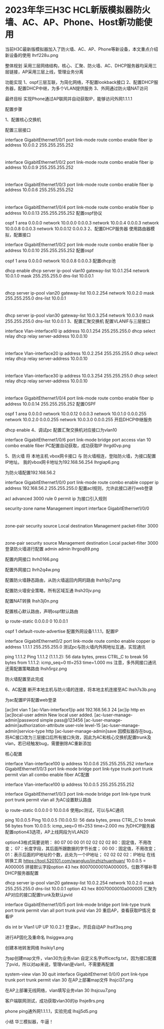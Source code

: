 # 2023年华三H3C HCL新版模拟器防火墙、AC、AP、Phone、Host新功能使用

当前H3C最新版模拟器加入了防火墙、AC、AP、Phone等新设备，本文重点介绍新设备的使用
lhrf228u.png

整体规划
采用三层网络结构，核心、汇聚、防火墙、AC、DHCP服务器均采用三层链接，AP采用三层上线，管理业务分离

功能实现
1、ospf三层互联，为简化网络，不配置lookback接口
2、配置DHCP服务器，配置DHCP中继，为多个VLAN提供服务
3、外网通过防火墙NAT访问

最终目标
实现Phone通过AP联网并自动获取IP，能够访问外网1.1.1.1

配置步骤

1、配置核心交换机

配置三层接口

interface GigabitEthernet1/0/1
 port link-mode route
 combo enable fiber
 ip address 10.0.0.2 255.255.255.252
#
interface GigabitEthernet1/0/2
 port link-mode route
 combo enable fiber
 ip address 10.0.0.9 255.255.255.252
#
interface GigabitEthernet1/0/3
 port link-mode route
 combo enable fiber
 ip address 10.0.0.6 255.255.255.252
#
interface GigabitEthernet1/0/4
 port link-mode route
 combo enable fiber
 ip address 10.0.0.13 255.255.255.252
配置ospf协议

 ospf 1
 area 0.0.0.0
  network 10.0.0.0 0.0.0.3
  network 10.0.0.4 0.0.0.3
  network 10.0.0.8 0.0.0.3
  network 10.0.0.12 0.0.0.3
2、配置DHCP服务器
使用路由器模拟，配置接口

interface GigabitEthernet1/0/2
 port link-mode route
 combo enable fiber
 ip address 10.0.0.10 255.255.255.252
配置ospf

ospf 1
 area 0.0.0.0
  network 10.0.0.8 0.0.0.3
配置dhcp池

 dhcp enable
dhcp server ip-pool vlan10
 gateway-list 10.0.1.254
 network 10.0.1.0 mask 255.255.255.0
 dns-list 10.0.0.1
#
dhcp server ip-pool vlan20
 gateway-list 10.0.2.254
 network 10.0.2.0 mask 255.255.255.0
 dns-list 10.0.0.1
#
dhcp server ip-pool vlan30
 gateway-list 10.0.3.254
 network 10.0.3.0 mask 255.255.255.0
 dns-list 10.0.0.1
3、配置汇聚交换机
配置VLANIF与三层接口

interface Vlan-interface10
 ip address 10.0.1.254 255.255.255.0
 dhcp select relay
 dhcp relay server-address 10.0.0.10
#
interface Vlan-interface20
 ip address 10.0.2.254 255.255.255.0
 dhcp select relay
 dhcp relay server-address 10.0.0.10
#
interface Vlan-interface30
 ip address 10.0.3.254 255.255.255.0
 dhcp select relay
 dhcp relay server-address 10.0.0.10

#
interface GigabitEthernet1/0/4
 port link-mode route
 combo enable fiber
 ip address 10.0.0.14 255.255.255.252
配置OSPF

 ospf 1
 area 0.0.0.0
  network 10.0.0.12 0.0.0.3
  network 10.0.1.0 0.0.0.255
  network 10.0.2.0 0.0.0.255
  network 10.0.3.0 0.0.0.255
开启DHCP中继服务

 dhcp enable
4、调试pc
配置汇聚交换机对应接口为vlan10

interface GigabitEthernet1/0/6
 port link-mode bridge
 port access vlan 10
 combo enable fiber
PC配置自动获取，成功获取IP
lhrgd0vp.png

5、防火墙
将 本地主机 vbox网卡接口 与 防火墙相连，登陆防火墙，为接口配置IP地址。
我的vbox网卡地址为192.168.56.254
lhrgiap6.png

为防火墙配置192.168.56.2

interface GigabitEthernet1/0/0
 port link-mode route
 combo enable copper
 ip address 192.168.56.2 255.255.255.0
配置acl规则，允许此接口进行web登录

acl advanced 3000
 rule 0 permit ip
为接口引入规则

security-zone name Management
 import interface GigabitEthernet1/0/0
#
zone-pair security source Local destination Management
 packet-filter 3000
#
zone-pair security source Management destination Local
 packet-filter 3000
登录防火墙进行配置 admin admin
lhrgoq89.png

配置内网接口
lhrh0166.png

配置外网接口
lhrh2q4w.png

配置防火墙静态路由，从防火墙返回内网的路由
lhsh1pj7.png

配置防火墙安全策略，所有区域互通
lhsh20jv.png

配置NAT转换
lhsh3j0n.png

配置核心默认路由，声明ospf默认路由

ip route-static 0.0.0.0 0 10.0.0.1

ospf 1
 default-route-advertise
配置外网设备1.1.1.1，配置IP

interface GigabitEthernet0/2
 port link-mode route
 combo enable copper
 ip address 1.1.1.1 255.255.255.0
测试pc与防火墙内外网地址互通，实现通讯

<H3C>ping 1.1.1.2
Ping 1.1.1.2 (1.1.1.2): 56 data bytes, press CTRL_C to break
56 bytes from 1.1.1.2: icmp_seq=0 ttl=253 time=1.000 ms
注意，多外网接口通讯还需配置策略路由
lhsh5rgz.png

防火墙配置至此完成

6、AC配置
断开本地主机与防火墙的连接，将本地主机连接至AC
lhsh7s3b.png

为ac配置IP并配置web登录

[ac]int vlan 1
[ac-Vlan-interface1]ip add 192.168.56.3 24
[ac]ip http en
[ac]local-user admin
New local user added.
[ac-luser-manage-admin]password simple pass@123456
[ac-luser-manage-admin]authorization-attribute  user-role level-15
[ac-luser-manage-admin]service-type http
[ac-luser-manage-admin]save
因模拟器存在bug，将AC接口改为三层接口后所有接口失效，因此为AC和核心交换机配置trunk及vlan，若已经触发bug，需要删除AC重新添加

核心配置

interface Vlan-interface100
 ip address 10.0.0.6 255.255.255.252
interface GigabitEthernet1/0/3
 port link-mode bridge
 port link-type trunk
 port trunk permit vlan all
 combo enable fiber
AC配置

interface Vlan-interface100
 ip address 10.0.0.5 255.255.255.252

interface GigabitEthernet1/0/3
 port link-mode bridge
 port link-type trunk
 port trunk permit vlan all
为AC设置默认路由

ip route-static 0.0.0.0 0 10.0.0.6
使用pc测试，可以与AC通讯

<H3C>ping 10.0.0.5
Ping 10.0.0.5 (10.0.0.5): 56 data bytes, press CTRL_C to break
56 bytes from 10.0.0.5: icmp_seq=0 ttl=253 time=2.000 ms
为DHCP服务器配置option43选项，AP上线网段为VLAN20

option43格式简要说明：
80 07 00 00 01 02 02 02 02
80：固定值，不用改变；
07：长度字段，其后面所跟数据的字节长度；
00 00：固定值，不用改变；
01：表示后面的IP地址的个数，此处为一个IP地址；
02 02 02 02：IP地址
在线转换工具 https://tool.520101.com/wangluo/jinzhizhuanhuan/
10.0.0.5 = A000005
拼接默认字段option 43 hex 80070000010A000005，位数不够补零
DHCP服务器配置

dhcp server ip-pool vlan20
 gateway-list 10.0.2.254
 network 10.0.2.0 mask 255.255.255.0
 dns-list 10.0.0.1
 option 43 hex 80070000010a000005
汇聚为AP对应的接口配置trunk及默认pvid

interface GigabitEthernet1/0/5
 port link-mode bridge
 port link-type trunk
 port trunk permit vlan all
 port trunk pvid vlan 20
重启AP，查看获取IP情况
查看IP

dis int br
Vlan1                UP   UP       10.0.2.1
登录ac，开启自动AP
lhsif3sq.png

进行AP固化及重命名
lhsiggwa.png

创建本地转发网络
lhsikiy1.png

为ap创建map文件，vlan30为业务vlan
自定义名字officecfg.txt，因为接口配置了pvid，所以对ap来说，管理vlan是vlan1，不需要再配置

system-view
vlan 30
quit
interface GigabitEthernet 0/0/0
port link-type trunk
port trunk permit vlan 30
在AP上部署map文件
lhsjci37.png

在AP上部署无线网络，vlan填写业务vlan 30
lhsjcuu7.png

客户端联网测试，成功获取vlan30的ip
lhsje8rs.png

phone ping通外网1.1.1.1，实验完成
lhsjj5d5.png

小结
华三模拟器，牛逼！
